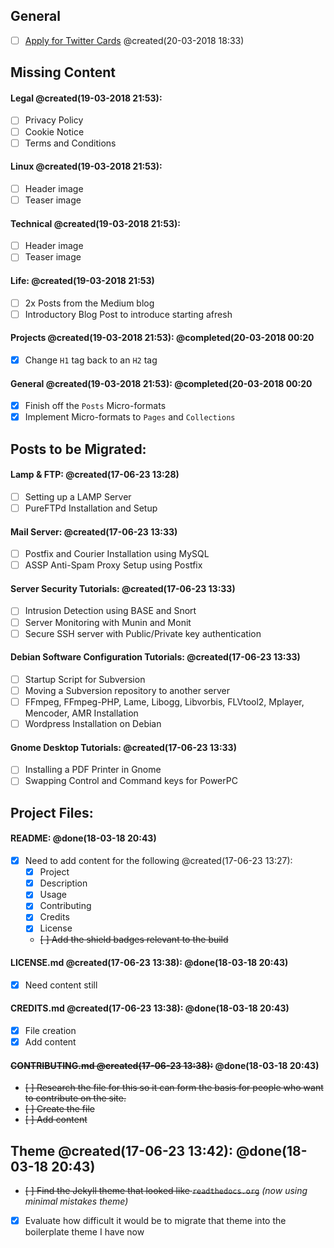 ## General
- [ ] [Apply for Twitter Cards](https://dev.twitter.com/docs/cards) @created(20-03-2018 18:33)

## Missing Content

#### Legal @created(19-03-2018 21:53):
- [ ] Privacy Policy
- [ ] Cookie Notice
- [ ] Terms and Conditions

#### Linux @created(19-03-2018 21:53):
- [ ] Header image
- [ ] Teaser image

#### Technical @created(19-03-2018 21:53):
- [ ] Header image
- [ ] Teaser image

#### Life: @created(19-03-2018 21:53)
- [ ] 2x Posts from the Medium blog
- [ ] Introductory Blog Post to introduce starting afresh

#### Projects @created(19-03-2018 21:53): **@completed(20-03-2018 00:20**
- [x] Change `H1` tag back to an `H2` tag

#### General @created(19-03-2018 21:53): **@completed(20-03-2018 00:20**
- [x] Finish off the `Posts` Micro-formats
- [x] Implement Micro-formats to `Pages` and `Collections`

## Posts to be Migrated:

#### Lamp & FTP: @created(17-06-23 13:28)

- [ ] Setting up a LAMP Server   
- [ ] PureFTPd Installation and Setup   

#### Mail Server: @created(17-06-23 13:33)

- [ ] Postfix and Courier Installation using MySQL   
- [ ] ASSP Anti-Spam Proxy Setup using Postfix   

#### Server Security Tutorials: @created(17-06-23 13:33)

- [ ] Intrusion Detection using BASE and Snort   
- [ ] Server Monitoring with Munin and Monit   
- [ ] Secure SSH server with Public/Private key authentication   

#### Debian Software Configuration Tutorials: @created(17-06-23 13:33)

- [ ] Startup Script for Subversion   
- [ ] Moving a Subversion repository to another server   
- [ ] FFmpeg, FFmpeg-PHP, Lame, Libogg, Libvorbis, FLVtool2, Mplayer, Mencoder, AMR Installation   
- [ ] Wordpress Installation on Debian   

#### Gnome Desktop Tutorials: @created(17-06-23 13:33)

- [ ] Installing a PDF Printer in Gnome   
- [ ] Swapping Control and Command keys for PowerPC   

## Project Files:

#### README: **@done(18-03-18 20:43)**

- [x] Need to add content for the following @created(17-06-23 13:27):
    + [x] Project   
    + [x] Description   
    + [x] Usage   
    + [x] Contributing   
    + [x] Credits   
    + [x] License   
    + ~~[ ] Add the shield badges relevant to the build~~  

#### LICENSE.md @created(17-06-23 13:38): **@done(18-03-18 20:43)**   

- [x] Need content still   

#### CREDITS.md @created(17-06-23 13:38): **@done(18-03-18 20:43)**   

- [x] File creation
- [x] Add content

#### ~~CONTRIBUTING.md @created(17-06-23 13:38):~~ **@done(18-03-18 20:43)**   

- ~~[ ] Research the file for this so it can form the basis for people who want to contribute on the site.~~   
- ~~[ ] Create the file~~   
- ~~[ ] Add content~~   

## Theme @created(17-06-23 13:42): **@done(18-03-18 20:43)**

- ~~[ ] Find the Jekyll theme that looked like `readthedocs.org`~~ _(now using minimal mistakes theme)_   
- [x] Evaluate how difficult it would be to migrate that theme into the boilerplate theme I have now
